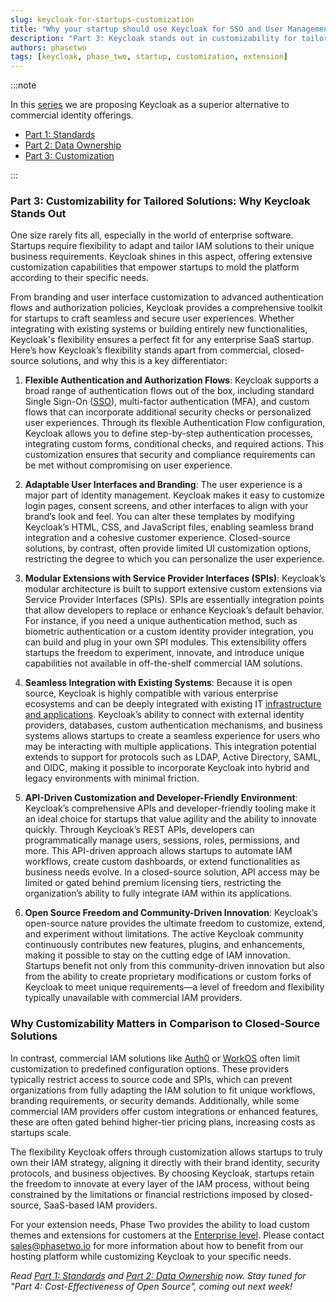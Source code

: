```yaml
---
slug: keycloak-for-startups-customization
title: "Why your startup should use Keycloak for SSO and User Management - Part 3: Customization"
description: "Part 3: Keycloak stands out in customizability for tailored solutions."
authors: phasetwo
tags: [keycloak, phase_two, startup, customization, extension]
---
```


:::note

In this [series](./2024-10-18-keycloak-for-startups-overview.md) we are proposing Keycloak as a superior alternative to commercial identity offerings.

- [Part 1: Standards](./2024-10-21-keycloak-for-startups-standards.md)
- [Part 2: Data Ownership](./2024-10-28-keycloak-for-startups-data.md)
- [Part 3: Customization](./2024-11-04-keycloak-for-startups-customization.md)

:::

### Part 3: Customizability for Tailored Solutions: Why Keycloak Stands Out

One size rarely fits all, especially in the world of enterprise software. Startups require flexibility to adapt and tailor IAM solutions to their unique business requirements. Keycloak shines in this aspect, offering extensive customization capabilities that empower startups to mold the platform according to their specific needs.

From branding and user interface customization to advanced authentication flows and authorization policies, Keycloak provides a comprehensive toolkit for startups to craft seamless and secure user experiences. Whether integrating with existing systems or building entirely new functionalities, Keycloak's flexibility ensures a perfect fit for any enterprise SaaS startup. Here’s how Keycloak’s flexibility stands apart from commercial, closed-source solutions, and why this is a key differentiator:

<!-- truncate -->

1. **Flexible Authentication and Authorization Flows**: Keycloak supports a broad range of authentication flows out of the box, including standard Single Sign-On ([SSO](/product/sso/)), multi-factor authentication (MFA), and custom flows that can incorporate additional security checks or personalized user experiences. Through its flexible Authentication Flow configuration, Keycloak allows you to define step-by-step authentication processes, integrating custom forms, conditional checks, and required actions. This customization ensures that security and compliance requirements can be met without compromising on user experience.

2. **Adaptable User Interfaces and Branding**: The user experience is a major part of identity management. Keycloak makes it easy to customize login pages, consent screens, and other interfaces to align with your brand’s look and feel. You can alter these templates by modifying Keycloak’s HTML, CSS, and JavaScript files, enabling seamless brand integration and a cohesive customer experience. Closed-source solutions, by contrast, often provide limited UI customization options, restricting the degree to which you can personalize the user experience.

3. **Modular Extensions with Service Provider Interfaces (SPIs)**: Keycloak’s modular architecture is built to support extensive custom extensions via Service Provider Interfaces (SPIs). SPIs are essentially integration points that allow developers to replace or enhance Keycloak’s default behavior. For instance, if you need a unique authentication method, such as biometric authentication or a custom identity provider integration, you can build and plug in your own SPI modules. This extensibility offers startups the freedom to experiment, innovate, and introduce unique capabilities not available in off-the-shelf commercial IAM solutions.

4. **Seamless Integration with Existing Systems**: Because it is open source, Keycloak is highly compatible with various enterprise ecosystems and can be deeply integrated with existing IT [infrastructure and applications](/product/integrations/). Keycloak’s ability to connect with external identity providers, databases, custom authentication mechanisms, and business systems allows startups to create a seamless experience for users who may be interacting with multiple applications. This integration potential extends to support for protocols such as LDAP, Active Directory, SAML, and OIDC, making it possible to incorporate Keycloak into hybrid and legacy environments with minimal friction.

5. **API-Driven Customization and Developer-Friendly Environment**: Keycloak’s comprehensive APIs and developer-friendly tooling make it an ideal choice for startups that value agility and the ability to innovate quickly. Through Keycloak’s REST APIs, developers can programmatically manage users, sessions, roles, permissions, and more. This API-driven approach allows startups to automate IAM workflows, create custom dashboards, or extend functionalities as business needs evolve. In a closed-source solution, API access may be limited or gated behind premium licensing tiers, restricting the organization’s ability to fully integrate IAM within its applications.

6. **Open Source Freedom and Community-Driven Innovation**: Keycloak’s open-source nature provides the ultimate freedom to customize, extend, and experiment without limitations. The active Keycloak community continuously contributes new features, plugins, and enhancements, making it possible to stay on the cutting edge of IAM innovation. Startups benefit not only from this community-driven innovation but also from the ability to create proprietary modifications or custom forks of Keycloak to meet unique requirements—a level of freedom and flexibility typically unavailable with commercial IAM providers.

### Why Customizability Matters in Comparison to Closed-Source Solutions

In contrast, commercial IAM solutions like [Auth0](./2024-05-01-alternatives-auth0.md) or [WorkOS](./2024-07-22-keycloak-vs-workos.md) often limit customization to predefined configuration options. These providers typically restrict access to source code and SPIs, which can prevent organizations from fully adapting the IAM solution to fit unique workflows, branding requirements, or security demands. Additionally, while some commercial IAM providers offer custom integrations or enhanced features, these are often gated behind higher-tier pricing plans, increasing costs as startups scale.

The flexibility Keycloak offers through customization allows startups to truly own their IAM strategy, aligning it directly with their brand identity, security protocols, and business objectives. By choosing Keycloak, startups retain the freedom to innovate at every layer of the IAM process, without being constrained by the limitations or financial restrictions imposed by closed-source, SaaS-based IAM providers.

For your extension needs, Phase Two provides the ability to load custom themes and extensions for customers at the [Enterprise level](/hosting/). Please contact [sales@phasetwo.io](mailto:sales@phasetwo.io) for more information about how to benefit from our hosting platform while customizing Keycloak to your specific needs.

_Read [Part 1: Standards](./2024-10-21-keycloak-for-startups-standards.md) and [Part 2: Data Ownership](./2024-10-28-keycloak-for-startups-data.md) now. Stay tuned for "Part 4: Cost-Effectiveness of Open Source", coming out next week!_
